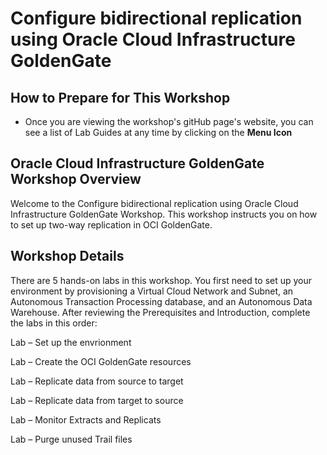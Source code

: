 # Configure bidirectional replication using Oracle Cloud Infrastructure GoldenGate


## How to Prepare for This Workshop 

- Once you are viewing the workshop's gitHub page's website, you can see a list of Lab Guides at any time by clicking on the **Menu Icon**

## Oracle Cloud Infrastructure GoldenGate Workshop Overview

Welcome to the Configure bidirectional replication using Oracle Cloud Infrastructure GoldenGate Workshop. This workshop instructs you on how to set up two-way replication in OCI GoldenGate.

## Workshop Details

There are 5 hands-on labs in this workshop. You first need to set up your environment by provisioning a Virtual Cloud Network and Subnet, an Autonomous Transaction Processing database, and an Autonomous Data Warehouse. After reviewing the Prerequisites and Introduction, complete the labs in this order:

Lab  –  Set up the envrionment

Lab  –  Create the OCI GoldenGate resources 

Lab  –  Replicate data from source to target

Lab  –  Replicate data from target to source

Lab  –  Monitor Extracts and Replicats

Lab  –  Purge unused Trail files
